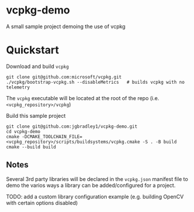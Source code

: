 # vcpkg-demo
A small sample project demoing the use of vcpkg

# Quickstart
Download and build `vcpkg`
```
git clone git@github.com:microsoft/vcpkg.git
./vcpkg/bootstrap-vcpkg.sh --disableMetrics   # builds vcpkg with no telemetry
```
The `vcpkg` executable will be located at the root of the repo (i.e. `<vcpkg_repository>/vcpkg`)

Build this sample project

```
git clone git@github.com:jgbradley1/vcpkg-demo.git
cd vcpkg-demo
cmake -DCMAKE_TOOLCHAIN_FILE=<vcpkg_repository>/scripts/buildsystems/vcpkg.cmake -S . -B build
cmake --build build
```

## Notes
Several 3rd party libraries will be declared in the `vcpkg.json` manifest file to demo the varios ways a library can be added/configured for a project.

TODO: add a custom library configuration example (e.g. building OpenCV with certain options disabled)

